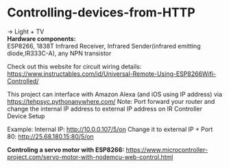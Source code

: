 # Controlling-devices-from-HTTP

-> Light + TV <br>
**Hardware components:** <br>
ESP8266, 1838T Infrared Receiver, Infrared Sender(infrared emitting diode,IR333C-A), any NPN transistor 

Check out this website for circuit wiring details: https://www.instructables.com/id/Universal-Remote-Using-ESP8266Wifi-Controlled/

This project can interface with Amazon Alexa (and iOS using IP address) via https://tehpsyc.pythonanywhere.com/ 
Note: Port forward your router and change the internal IP address to external IP address on IR Controller Device Setup 

Example: 
Internal IP: http://10.0.0.107/5/on
Change it to external IP + Port 80: http://25.68.180.15:80/5/on 
  
**Controling a servo motor with ESP8266:** https://www.microcontroller-project.com/servo-motor-with-nodemcu-web-control.html
